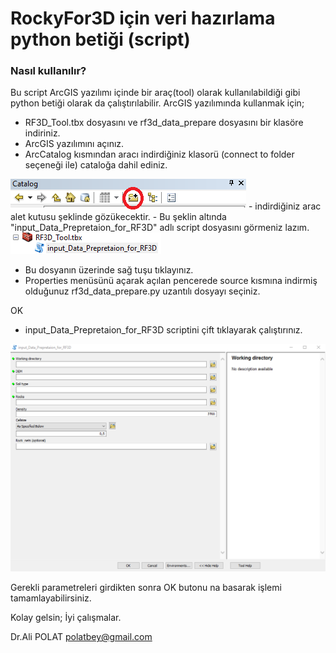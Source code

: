 # RockyFor3D için veri hazırlama python betiği (script)

### Nasıl kullanılır?
Bu script ArcGIS yazılımı içinde bir araç(tool) olarak kullanılabildiği gibi python betiği olarak da çalıştırılabilir.
ArcGIS yazılımında kullanmak için;
- RF3D_Tool.tbx dosyasını ve rf3d_data_prepare dosyasını bir klasöre indiriniz.
- ArcGIS yazılımını açınız.
- ArcCatalog kısmından aracı indirdiğiniz klasorü (connect to folder seçeneği ile) cataloğa dahil ediniz.
<img src="https://github.com/apolat2018/rf3d/blob/master/connect_To_folder.PNG" alt="connect to folder"/>
- indirdiğiniz arac alet kutusu şeklinde gözükecektir.
- Bu şeklin altında "input_Data_Prepretaion_for_RF3D" adlı script dosyasını görmeniz lazım.

<img src="https://github.com/apolat2018/rf3d/blob/master/tool.PNG" alt="ToolBox"/>

- Bu dosyanın üzerinde sağ tuşu tıklayınız.
- Properties menüsünü açarak açılan pencerede source kısmına indirmiş olduğunuz rf3d_data_prepare.py uzantılı dosyayı seçiniz.

OK

- input_Data_Prepretaion_for_RF3D scriptini çift tıklayarak çalıştırınız.

<img src="https://github.com/apolat2018/rf3d/blob/master/parameter.PNG" alt="parameters"/>

Gerekli parametreleri girdikten sonra OK butonu na basarak işlemi tamamlayabilirsiniz.

Kolay gelsin; İyi çalışmalar.

Dr.Ali POLAT
polatbey@gmail.com

